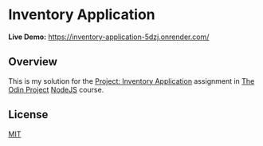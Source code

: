 # Inventory Application

**Live Demo:** https://inventory-application-5dzj.onrender.com/

## Overview

This is my solution for the [Project: Inventory Application](https://www.theodinproject.com/lessons/node-path-nodejs-inventory-application) assignment in [The Odin Project](https://www.theodinproject.com) [NodeJS](https://www.theodinproject.com/paths/full-stack-javascript/courses/nodejs) course.

## License

[MIT](https://opensource.org/license/MIT)
